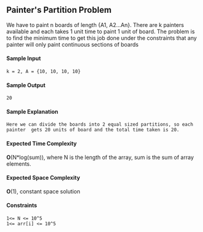 ## **Painter's Partition Problem**
We have to paint n boards of length {A1, A2…An}. There are k painters available and each takes 1 unit time to paint 1 unit of board. The problem is to find the minimum time to get this job done under the constraints that any painter will only paint continuous sections of boards


#### **Sample Input**
    k = 2, A = {10, 10, 10, 10} 

#### **Sample Output**
    20

#### **Sample Explanation**
    Here we can divide the boards into 2 equal sized partitions, so each painter  gets 20 units of board and the total time taken is 20. 

#### **Expected Time Complexity**
__O__(N*log(sum)), where N is the length of the array, sum is the sum of array elements.
#### **Expected Space Complexity**
__O__(1), constant space solution

#### **Constraints**
    1<= N <= 10^5
    1<= arr[i] <= 10^5

